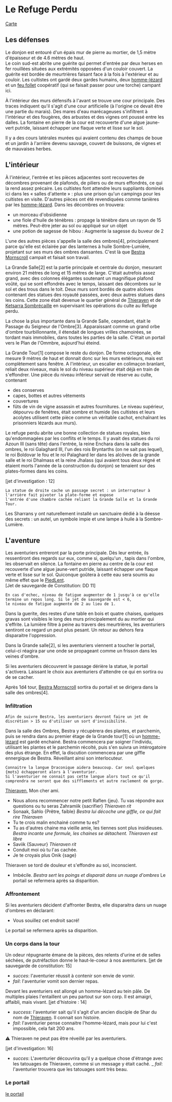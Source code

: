 # Le Refuge Perdu

[Carte](images/Carte/Refuge_Perdu.png)

## Les défenses
Le donjon est entouré d'un épais mur de pierre au mortier, de 1,5 mètre d'épaisseur et de 4.6 mètres de haut.  
Le coin sud-est abrite une guérite qui permet d'entrée par deux herses en fer rouillées situées aux extrémités 
opposées d'un couloir couvert. La guérite est bordée de meurtrières faisant face à la fois à l'extérieur et au 
couloir. Les cultistes ont gardé deux gardes humains, deux [homme-lézard](https://www.aidedd.org/dnd/monstres.php?vf=homme-lezard) et un [feu follet](https://www.aidedd.org/dnd/monstres.php?vf=feu-follet) coopératif (qui se faisait 
passer pour une torche) campant ici.  

À l'intérieur des murs défensifs à l'avant se trouve une cour principale. Des traces indiquent qu'il s'agit d'une 
cour artificielle (à l'origine ce devait être une partie du marais). Des mares d'eau marécageuses s'infiltrent à 
l'intérieur et des fougères, des arbustes et des vignes ont poussé entre les dalles. La fontaine en pierre de la 
cour est recouverte d'une algue jaune-vert putride, laissant échapper une flaque verte et lisse sur le sol. 

Il y a des cours latérales murées qui avaient contenu des champs de boue et un jardin à l'arrière devenu sauvage, 
couvert de buissons, de vignes et de mauvaises herbes.

## L'intérieur
À l'intérieur, l'entrée et les pièces adjacentes sont recouvertes de décombres provenant de plafonds, de piliers 
ou de murs effondrés, ce qui la rend assez précaire. Les cultistes font attendre leurs suppliants dominés ici 
dans les « salles d'attente » : plus une prison qu'un campings pour les cultistes en visite. D'autres pièces ont été 
revendiquées comme tanières par les [homme-lézard](https://www.aidedd.org/dnd/monstres.php?vf=homme-lezard). Dans les décombres on trouvera:
- un morceau d'obsidienne
- une fiole d'huile de ténèbres : propage la ténèbre dans un rayon de 15 mètres. Peut-être jeter au sol ou appliqué sur un objet
- une potion de sagesse de hibou : Augmente la sagesse du buveur de 2  

L'une des autres pièces s'appelle la salle des ombres[4], principalement parce qu'elle est éclairée par des lanternes à 
huile Sombre-Lumière, projetant sur ses murs des ombres dansantes. 
C'est là que [Bestra Mornscroll](../4-Personnages/Bestra_Mornscroll.md) campait et faisait son travail.

La Grande Salle[2] est la partie principale et centrale du donjon, mesurant environ 21 mètres de long et 15 mètres de large. 
C'était autrefois assez grand, avec des colonnes élégantes soutenant un magnifique plafond voûté, qui se sont effondrés 
avec le temps, laissant des décombres sur le sol et des trous dans le toit. Deux murs sont bordés de quatre alcôves 
contenant des statues des royauté passées, avec deux autres statues dans les coins. Cette zone était devenue le quartier 
général de [Thieraven](../4-Personnages/Thieraven.md) et de [Ketsarra Sombrécaille](../4-Personnages/Ketsarra_Sombrecaille.md) en supervisant les opérations du culte au Refuge perdu.

La chose la plus importante dans la Grande Salle, cependant, était le Passage du Seigneur de l'Ombre[3]. Apparaissant comme un 
grand orbe d'ombre tourbillonnante, il étendait de longues vrilles chamoirées, se tordant mais immobiles, dans toutes les 
parties de la salle. C'était un portail vers le Plan de l'Ommbre, aujourd'hui éteind.

La Grande Tour[1] compose le reste du donjon. De forme octogonale, elle mesure 9 mètres de haut et donnait donc sur les murs 
extérieurs, mais est complètement sans fenêtre. A l'intérieur, un escalier en colimaçon branlant, reliait deux niveaux, 
mais le sol du niveau supérieur était déjà en train de s'effondrer. Une pièce du niveau inférieur servait de réserve au 
culte, contenant 
- des conserves 
- capes, bottes et autres vêtements 
- couvertures
- fûts de vin de vigne assassin et autres fournitures. 
Le niveau supérieur, dépourvu de fenêtres, était sombre et humide (les cultistes et leurs acolytes utilisent cette pièce 
comme un véritable cachot, enchaînant les prisonniers lézards aux murs).

Le refuge perdu abrite une bonne collection de statues royales, bien qu'endommagées par les conflits et le temps. 
Il y avait des statues du roi Azoun III (sans tête) dans l'entrée, la reine Enchara dans la salle des ombres, le roi Galaghard III, 
l'un des rois Bryntarths (on ne sait pas lequel), le roi Boldovar le fou et le roi Palaghard Ier dans les alcôves de la grande salle 
et le roi Dhalmass et la reine Jhalass (qui avaient tous deux régné et étaient morts l'année de la construction du donjon) se 
tenaient sur des plates-formes dans les coins.

[jet d'investigation : 12]
```
La statue de droite cache un passage secret : un interrupteur à l'arrière fait pivoter la plate-forme et expose 
l'entrée d'une chambre cachée reliant la Grande Salle et la Grande Tour. 
```
Les Sharrans y ont naturellement installé un sanctuaire dédié à la déesse des secrets : un autel, un symbole impie et une lampe 
à huile à la Sombre-Lumière.


## L'aventure

Les aventuriers entreront par la porte principale. Dès leur entrée, ils ressentiront des regards sur eux, comme si, quelqu'un , 
tapis dans l'ombre, les observait en silence.
La fontaine en pierre au centre de la cour est recouverte d'une algue jaune-vert putride, laissant échapper une flaque verte et 
lisse sur le sol. Quiconque goûtera à cette eau sera soumis au même effet que le [PiedLent](https://www.aidedd.org/dnd/poisons.php?vf=piedlent).  
[Jet de sauvegarde de Constitution: DD 11]
```
En cas d'echec, niveau de fatigue augmenter de 1 jusqu'à ce qu'elle termine un repos long. Si le jet de sauvegarde est < 6, 
le niveau de fatigue augmente de 2 au lieu de 1.
```

Dans la guerite, des restes d'une table en bois et quatre chaises, quelques gravas sont visibles le long des murs principalement 
du au mortier qui s'effrite. La lumière filtre à peine au travers des meurtrières, les aventuriers sentiront ce regard un peut plus 
pesant. Un retour au dehors fera disparaitre l'oppression.

Dans la Grande salle[2], si les aventuriers viennent a toucher le portail, celui-ci réagira par une onde se propageant comme un 
frisson dans les veines d'ombre. 

Si les aventuriers découvrent le passage dérière la statue, le portail s'activera. Laissant le choix aux aventuriers d'attendre ce qui 
en sortira ou de se cacher.

Après 1d4 tour, [Bestra Mornscroll](../4-Personnages/Bestra_Mornscroll.md) sortira du portail et se dirigera dans la salle des ombres[4].

### Infiltration
```
Afin de suivre Bestra, les aventuriers devront faire un jet de discrétion > 15 ou d'utiliser un sort d'invisibilité.
```
Dans la salle des Ombres, Bestra y récupèrera des plantes, et parchemin, puis se rendra dans au premier étage de la Grande tour[1] 
où un [homme-lézard](https://www.aidedd.org/dnd/monstres.php?vf=homme-lezard) est gardé enchainé. Bestra commencera par soigner l'individu, utilisant 
les plantes et le parchemin récolté, puis s'en suivra un intérogatoire des plus étrange.
En effet, la discution commencera par une giffle ennergique de Bestra. Réveillant ainsi son interlocuteur.
```
Connaitre la langue Draconique aidera beaucoup. Car seul quelques {mots} échapperont alors à l'aventurier.  
Si l'aventurier ne connait pas cette langue alors tout ce qu'il comprendra ne seront que des sifflements et autre raclement de gorge.
```

[Thieraven](../4-Personnages/Thieraven.md), Mon cher ami.
- Nous allons recommencer notre petit Raflen {jeu}. Tu vas répondre aux questions ou tu seras Zahramiik {sacrifier}
*Thieraven rit*
- Sonaak, Sahlo {Prêtre, faible}
*Bestra lui décoche une giffle, ce qui fait rire Thieraven*
- Tu te crois malin enchainé comme tu es?
- Tu as d'autres chaine ma vieille amie, les tiennes sont plus insidieuses.
*Bestra incante une formule, les chaines se détachent. Thieraven est libre*
- Saviik {Sauveur}
*Thieraven rit*
- Conduit moi où tu l'as cachée.
- Je te croyais plus Onik {sage}

Thieraven se tord de douleur et s'effondre au sol, inconscient.
- Imbécile.
*Bestra sert les poings et disparait dans un nuage d'ombres*
Le portail se refermera après sa disparition.

### Affrontement
Si les aventuriers décident d'affronter Bestra, elle disparaitra dans un nuage d'ombres en déclarant:
- Vous souillez cet endroit sacré!

Le portail se refermera après sa disparition.

### Un corps dans la tour
Un odeur répugnante émane de la pièces, des relents d'urine et de selles séchées, de putréfaction donne le haut-le-coeur à nos aventuriers.
[jet de sauvegarde de constitution: 15]
- _succes_: l'aventurier réussit à contenir son envie de vomir.
- _fail_: l'aventurier vomit son dernier repas.

Devant les aventuriers est allongé un homme-lézard au tein pâle. De multiples plaies l'entaillent un peu partout sur son corp. 
Il est amaigri, affaibli, mais vivant.
[jet d'histoire : 14]
- *success*: l'aventurier sait qu'il s'agit d'un ancien disciple de Shar du nom de [Thieraven](../4-Personnages/Thieraven.md). Il connait son histoire.
- *fail*: l'aventurier pense connaitre l'homme-lézard, mais pour lui c'est impossible, cela fait 200 ans. 


:warning: Thieraven ne peut pas être réveillé par les aventuriers.


[jet d'investigation: 16]
- _succes_: L'aventurier découvrira qu'il y a quelque chose d'étrange avec les tatouages de Thieraven, comme si un message y était caché.
_ _fail_: l'aventurier trouvera que les tatouages sont très beau.



### Le portail
[le portail](Portail.md)


